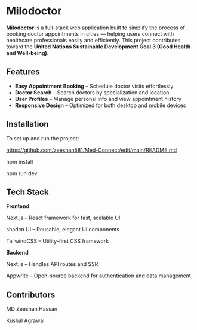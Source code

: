 # Milodoctor

**Milodoctor** is a full-stack web application built to simplify the process of booking doctor appointments in cities — helping users connect with healthcare professionals easily and efficiently. This project contributes toward the **United Nations Sustainable Development Goal 3 (Good Health and Well-being).**

## Features

-  **Easy Appointment Booking** – Schedule doctor visits effortlessly  
-  **Doctor Search** – Search doctors by specialization and location  
-  **User Profiles** – Manage personal info and view appointment history  
-  **Responsive Design** – Optimized for both desktop and mobile devices  

## Installation

To set up and run the project:

https://github.com/zeeshan581/Med-Connect/edit/main/README.md

npm install

npm run dev

## Tech Stack
**Frontend**

Next.js
 – React framework for fast, scalable UI

shadcn UI
 – Reusable, elegant UI components

TailwindCSS
 – Utility-first CSS framework

**Backend**

Next.js
 – Handles API routes and SSR

Appwrite
 – Open-source backend for authentication and data management

## Contributors

MD Zeeshan Hassan

Kushal Agrawal


